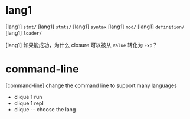 # lang1

[lang1] `stmt/`
[lang1] `stmts/`
[lang1] `syntax`
[lang1] `mod/`
[lang1] `definition/`
[lang1] `loader/`

[lang1] 如果能成功，为什么 closure 可以被从 `Value` 转化为 `Exp`？

# command-line

[command-line] change the command line to support many languages

- clique 1 run
- clique 1 repl
- clique -- choose the lang
